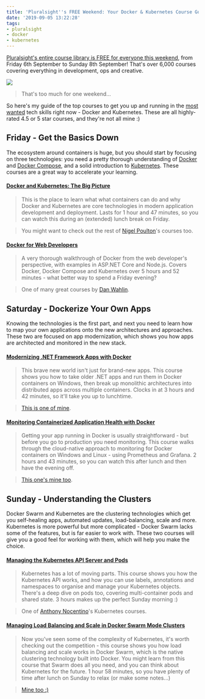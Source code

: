 ```yaml
---
title: 'Pluralsight''s FREE Weekend: Your Docker & Kubernetes Course Guide'
date: '2019-09-05 13:22:28'
tags:
- pluralsight
- docker
- kubernetes
---
```


[Pluralsight's entire course library is FREE for everyone this weekend](//pluralsight.pxf.io/c/1197078/668288/7490), from Friday 6th September to Sunday 8th September! That's over 6,000 courses covering everything in development, ops and creative.

 ![](//pluralsight.pxf.io/i/1197078/668288/7490)

> That's too much for one weekend...

So here's my guide of the top courses to get you up and running in the [most wanted](https://insights.stackoverflow.com/survey/2019#technology-_-most-loved-dreaded-and-wanted-platforms) tech skills right now - Docker and Kubernetes. These are all highly-rated 4.5 or 5 star courses, and they're not all mine :)

## Friday - Get the Basics Down

The ecosystem around containers is huge, but you should start by focusing on three technologies: you need a pretty thorough understanding of [Docker](https://www.docker.com) and [Docker Compose](https://docs.docker.com/compose/), and a solid introduction to [Kubernetes](https://kubernetes.io). These courses are a great way to accelerate your learning.

#### [Docker and Kubernetes: The Big Picture](https://pluralsight.pxf.io/Ld4Nj)

> This is the place to learn what what containers can do and why Docker and Kubernetes are core technologies in modern application development and deployment. Lasts for 1 hour and 47 minutes, so you can watch this during an (extended) lunch break on Friday.

> You might want to check out the rest of [Nigel Poulton](https://pluralsight.pxf.io/VDBXA)'s courses too.

#### [Docker for Web Developers](https://pluralsight.pxf.io/BdbL1)

> A very thorough walkthrough of Docker from the web developer's perspective, with examples in ASP.NET Core and Node.js. Covers Docker, Docker Compose and Kubernetes over 5 hours and 52 minutes - what better way to spend a Friday evening?

> One of many great courses by [Dan Wahlin](https://pluralsight.pxf.io/WQRoP).

## Saturday - Dockerize Your Own Apps

Knowing the technologies is the first part, and next you need to learn how to map your own applications onto the new architectures and approaches. These two are focused on app modernization, which shows you how apps are architected and monitored in the new stack.

#### [Modernizing .NET Framework Apps with Docker](https://pluralsight.pxf.io/Bdb7q)

> This brave new world isn't just for brand-new apps. This course shows you how to take older .NET apps and run them in Docker containers on Windows, then break up monolithic architectures into distributed apps across multiple containers. Clocks in at 3 hours and 42 minutes, so it'll take you up to lunchtime.

> [This is one of mine](https://pluralsight.pxf.io/n6omX).

#### [Monitoring Containerized Application Health with Docker](https://pluralsight.pxf.io/20M4Q)

> Getting your app running in Docker is usually straightforward - but before you go to production you need monitoring. This course walks through the cloud-native approach to monitoring for Docker containers on Windows and Linux - using Prometheus and Grafana. 2 hours and 43 minutes, so you can watch this after lunch and then have the evening off.

> [This one's mine too](https://pluralsight.pxf.io/n6omX).

## Sunday - Understanding the Clusters

Docker Swarm and Kubernetes are the clustering technologies which get you self-healing apps, automated updates, load-balancing, scale and more. Kubernetes is more powerful but more complicated - Docker Swarm lacks some of the features, but is far easier to work with. These two courses will give you a good feel for working with them, which will help you make the choice.

#### [Managing the Kubernetes API Server and Pods](https://pluralsight.pxf.io/Ddn4d)

> Kubernetes has a lot of moving parts. This course shows you how the Kubernetes API works, and how you can use labels, annotations and namespaces to organise and manage your Kubernetes objects. There's a deep dive on pods too, covering multi-container pods and shared state. 3 hours makes up the perfect Sunday morning :)

> One of [Anthony Nocentino](https://pluralsight.pxf.io/9dOK3)'s Kubernetes courses.

#### [Managing Load Balancing and Scale in Docker Swarm Mode Clusters](https://pluralsight.pxf.io/X9ObX)

> Now you've seen some of the complexity of Kubernetes, it's worth checking out the competition - this course shows you how load balancing and scale works in Docker Swarm, which is the native clustering technology built into Docker. You might learn from this course that Swarm does all you need, and you can think about Kubernetes for the future. 1 hour 58 minutes, so you have plenty of time after lunch on Sunday to relax (or make some notes...)

> [Mine too :)](https://pluralsight.pxf.io/n6omX)

<!--kg-card-end: markdown-->